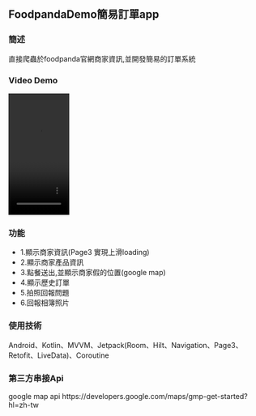 <h2>FoodpandaDemo簡易訂單app</h2>

<h3>簡述</h3>
<p>直接爬蟲於foodpanda官網商家資訊,並開發簡易的訂單系統</p>

<h3>Video Demo</h3>
<video 
width="120" height="240" src="https://user-images.githubusercontent.com/16238242/182600352-73efcd29-8c32-4db2-bfaf-e4041ca337d3.mp4" >
</video>

<h3>功能</h3>
<ul>
<li>1.顯示商家資訊(Page3 實現上滑loading)</li>
<li>2.顯示商家產品資訊</li>
<li>3.點餐送出,並顯示商家假的位置(google map)</li>
<li>4.顯示歷史訂單</li>
<li>5.拍照回報問題</li>
<li>6.回報相簿照片</li>
</ul>

<h3>使用技術</h3>
<p>Android、Kotlin、MVVM、Jetpack(Room、Hilt、Navigation、Page3、Retofit、LiveData)、Coroutine</p>

<h3>第三方串接Api</h3>
<p>google map api https://developers.google.com/maps/gmp-get-started?hl=zh-tw</p>
